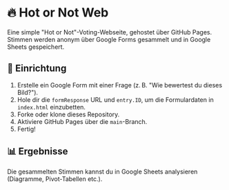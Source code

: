# 🔥 Hot or Not Web

Eine simple "Hot or Not"-Voting-Webseite, gehostet über GitHub Pages. Stimmen werden anonym über Google Forms gesammelt und in Google Sheets gespeichert.

## 🔧 Einrichtung

1. Erstelle ein Google Form mit einer Frage (z. B. "Wie bewertest du dieses Bild?").
2. Hole dir die `formResponse` URL und `entry.ID`, um die Formulardaten in `index.html` einzubetten.
3. Forke oder klone dieses Repository.
4. Aktiviere GitHub Pages über die `main`-Branch.
5. Fertig!

## 📊 Ergebnisse

Die gesammelten Stimmen kannst du in Google Sheets analysieren (Diagramme, Pivot-Tabellen etc.).

